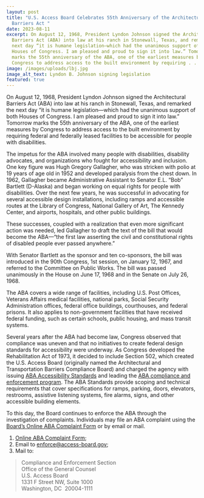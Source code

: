 ```yaml
---
layout: post
title: "U.S. Access Board Celebrates 55th Anniversary of the Architectural
  Barriers Act "
date: 2023-08-11
excerpt: On August 12, 1968, President Lyndon Johnson signed the Architectural
  Barriers Act (ABA) into law at his ranch in Stonewall, Texas, and remarked the
  next day “it is humane legislation—which had the unanimous support of both
  Houses of Congress. I am pleased and proud to sign it into law.” Tomorrow
  marks the 55th anniversary of the ABA, one of the earliest measures by
  Congress to address access to the built environment by requiring . . .
image: /images/uploads/lbj.jpg
image_alt_text: Lyndon B. Johnson signing legislation
featured: true
---
```

On August 12, 1968, President Lyndon Johnson signed the Architectural Barriers Act (ABA) into law at his ranch in Stonewall, Texas, and remarked the next day “it is humane legislation—which had the unanimous support of both Houses of Congress. I am pleased and proud to sign it into law.” Tomorrow marks the 55th anniversary of the ABA, one of the earliest measures by Congress to address access to the built environment by requiring federal and federally leased facilities to be accessible for people with disabilities.  

The impetus for the ABA involved many people with disabilities, disability advocates, and organizations who fought for accessibility and inclusion. One key figure was Hugh Gregory Gallagher, who was stricken with polio at 19 years of age old in 1952 and developed paralysis from the chest down. In 1962, Gallagher became Administrative Assistant to Senator E.L. “Bob” Bartlett (D-Alaska) and began working on equal rights for people with disabilities. Over the next few years, he was successful in advocating for several accessible design installations, including ramps and accessible routes at the Library of Congress, National Gallery of Art, The Kennedy Center, and airports, hospitals, and other public buildings. 

These successes, coupled with a realization that even more significant action was needed, led Gallagher to draft the text of the bill that would become the ABA—“the first law asserting the civil and constitutional rights of disabled people ever passed anywhere.”  

With Senator Bartlett as the sponsor and ten co-sponsors, the bill was introduced in the 90th Congress, 1st session, on January 12, 1967, and referred to the Committee on Public Works. The bill was passed unanimously in the House on June 17, 1968 and in the Senate on July 26, 1968.  

The ABA covers a wide range of facilities, including U.S. Post Offices, Veterans Affairs medical facilities, national parks, Social Security Administration offices, federal office buildings, courthouses, and federal prisons. It also applies to non-government facilities that have received federal funding, such as certain schools, public housing, and mass transit systems. 

Several years after the ABA had become law, Congress observed that compliance was uneven and that no initiatives to create federal design standards for accessibility were underway. As Congress developed the Rehabilitation Act of 1973, it decided to include Section 502, which created the U.S. Access Board (originally named the Architectural and Transportation Barriers Compliance Board) and charged the agency with issuing [ABA Accessibility Standards](https://www.access-board.gov/aba/) and leading the [ABA compliance and enforcement program](https://www.access-board.gov/enforcement/). The ABA Standards provide scoping and technical requirements that cover specifications for ramps, parking, doors, elevators, restrooms, assistive listening systems, fire alarms, signs, and other accessible building elements. 

To this day, the Board continues to enforce the ABA through the investigation of complaints. Individuals may file an ABA complaint using the [Board’s Online ABA Complaint Form](https://access-board.my.site.com/s/) or by email or mail.  

1. [Online ABA Complaint Form](https://cts.access-board.gov/formsiq/form.do?form_name=ABA%20Complaint%20Form%20-%20Facility%20Information);  
2. Email to [enforce@access-board.gov](mailto:enforce@access-board.gov);  
3. Mail to:  

> Compliance and Enforcement Section  \
> Office of the General Counsel  \
> U.S. Access Board  \
> 1331 F Street NW, Suite 1000  \
> Washington, DC  20004-1111